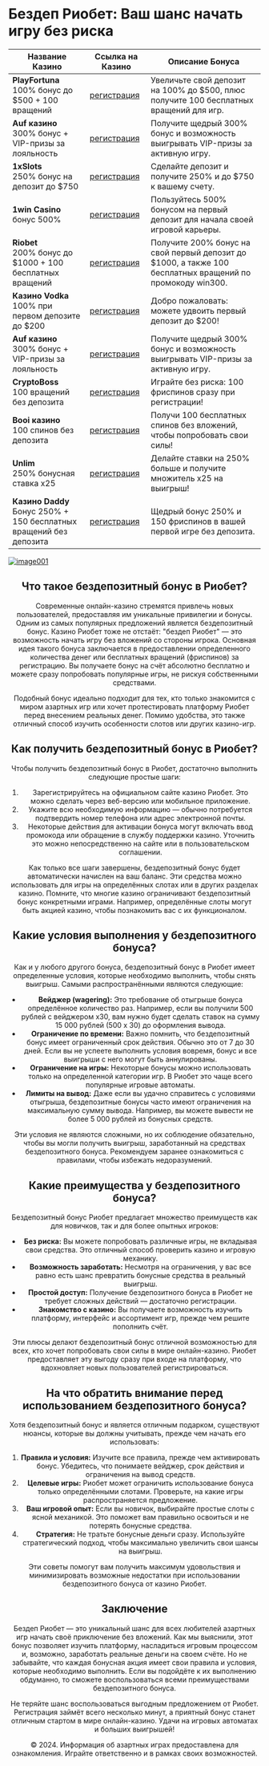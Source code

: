 
  <h1>Бездеп Риобет: Ваш шанс начать игру без риска</h1>


<table>
    <thead>
        <tr>
            <th>Название Казино</th>
            <th>Ссылка на Казино</th>
            <th>Описание Бонуса</th>
        </tr>
    </thead>
    <tbody>
        <tr>
            <td><strong>PlayFortuna</strong><br>100% бонус до $500 + 100 вращений</td>
            <td><a href="https://fortuna-promo.net/alt/pf_gates_of_olympus_en/?4c7f26c08b749d094457154abfc9b4d9" class="btn">регистрация</a><br><a href="#" </a></td>
            <td>Увеличьте свой депозит на 100% до $500, плюс получите 100 бесплатных вращений для игр.</td>
        </tr>
        <tr>
       <td><strong>Auf казино </strong><br>300% бонус + VIP-призы за лояльность</td>
            <td><a href="https://auflink.com/d1d9117ba?registrationPromoCode=WIN300" class="btn">регистрация</a><br><a href="#" </a></td>
            <td>Получите щедрый 300% бонус и возможность выигрывать VIP-призы за активную игру.</td>
        </tr>
        <tr>
            <td><strong>1xSlots</strong><br>250% бонус на депозит до $750</td>
            <td><a href="https://unlimc.net/d3de5f285?registrationPromoCode=WIN300" class="btn">регистрация</a><br><a href="#" </a></td>
            <td>Сделайте депозит и получите 250% и до $750 к вашему счету.</td>
        </tr>
        <tr>
            <td><strong>1win Casino </strong><br>бонус 500%</td>
            <td><a href="https://1wytvn.life/casino/list?open=register#k0ok" class="btn">регистрация</a><br><a href="#" </a></td>
            <td>Пользуйтесь 500% бонусом на первый депозит для начала своей игровой карьеры.</td>
        </tr>
        <td><strong>Riobet</strong><br>200% бонус до $1000 + 100 бесплатных вращений</td>
            <td><a href="https://cutt.ly/gw0Usi4g" class="btn">регистрация</a><br><a href="#" </a></td>
            <td>Получите 200% бонус на свой первый депозит до $1000, а также 100 бесплатных вращений по промокоду win300.</td>
        <tr>
            <td><strong>Казино Vodka </strong><br>100% при первом депозите до $200</td>
            <td><a href="https://vodka2.xyz?id=3597" class="btn">регистрация</a><br><a href="#" </a></td>
            <td>Добро пожаловать: можете удвоить первый депозит до $200!</td>
        </tr>
        <tr>
            <td><strong>Auf казино </strong><br>300% бонус + VIP-призы за лояльность</td>
            <td><a href="https://auflink.com/d1d9117ba?registrationPromoCode=WIN300" class="btn">регистрация</a><br><a href="#" </a></td>
            <td>Получите щедрый 300% бонус и возможность выигрывать VIP-призы за активную игру.</td>
        </tr>
        <tr>
            <td><strong>CryptoBoss</strong><br>100 вращений без депозита</td>
            <td><a href="https://cryptobossc.online/d86b78981?registrationPromoCode=WIN300" class="btn">регистрация</a><br><a href="#" </a></td>
            <td>Играйте без риска: 100 фриспинов сразу при регистрации!</td>
        </tr>
        <tr>
            <td><strong>Booi казино</strong><br>100 спинов без депозита</td>
            <td><a href="https://stars-flight.com/s4477f4bb" class="btn">регистрация</a><br><a href="#" </a></td>
            <td>Получи 100 бесплатных спинов без вложений, чтобы попробовать свои силы!</td>
        </tr>
        <tr>
            <td><strong>Unlim</strong><br>250% бонусная ставка x25</td>
            <td><a href="https://unlimc.net/d3de5f285?registrationPromoCode=WIN300" class="btn">регистрация</a><br><a href="#" </a></td>
            <td>Делайте ставки на 250% больше и получите множитель x25 на выигрыш!</td>
        </tr>
        <tr>
            <td><strong>Казино Daddy</strong><br>Бонус 250% + 150 бесплатных вращений без депозита</td>
            <td><a href="https://bit.ly/Daddyaff" class="btn">регистрация</a><br><a href="#"</a></td>
            <td>Щедрый бонус 250% и 150 фриспинов в вашей первой игре без депозита.</td>
        </tr>
    </tbody>
</table>


</body>
</html>


<p dir="auto"><a target="_blank" rel="noopener noreferrer" href="https://private-user-images.githubusercontent.com/190454458/391854586-e97cacd0-dc02-40db-8b9b-1dd8dce8c385.jpg?jwt=eyJhbGciOiJIUzI1NiIsInR5cCI6IkpXVCJ9.eyJpc3MiOiJnaXRodWIuY29tIiwiYXVkIjoicmF3LmdpdGh1YnVzZXJjb250ZW50LmNvbSIsImtleSI6ImtleTUiLCJleHAiOjE3MzQ2OTY3NjIsIm5iZiI6MTczNDY5NjQ2MiwicGF0aCI6Ii8xOTA0NTQ0NTgvMzkxODU0NTg2LWU5N2NhY2QwLWRjMDItNDBkYi04YjliLTFkZDhkY2U4YzM4NS5qcGc_WC1BbXotQWxnb3JpdGhtPUFXUzQtSE1BQy1TSEEyNTYmWC1BbXotQ3JlZGVudGlhbD1BS0lBVkNPRFlMU0E1M1BRSzRaQSUyRjIwMjQxMjIwJTJGdXMtZWFzdC0xJTJGczMlMkZhd3M0X3JlcXVlc3QmWC1BbXotRGF0ZT0yMDI0MTIyMFQxMjA3NDJaJlgtQW16LUV4cGlyZXM9MzAwJlgtQW16LVNpZ25hdHVyZT1iYjhiYzUwYTM5MzcwNTUwYWVlMjY0YjE3YWU1YmE3YWM3YjM4ZGVmMmM2YmJhMGViMGU2NjI3MzFhY2FjODFjJlgtQW16LVNpZ25lZEhlYWRlcnM9aG9zdCJ9.9WiS-LTgPar2-Qnk9fPlT6IIEhTbcqKJVfRCFHrLUuo"><img src="https://private-user-images.githubusercontent.com/190454458/391854586-e97cacd0-dc02-40db-8b9b-1dd8dce8c385.jpg?jwt=eyJhbGciOiJIUzI1NiIsInR5cCI6IkpXVCJ9.eyJpc3MiOiJnaXRodWIuY29tIiwiYXVkIjoicmF3LmdpdGh1YnVzZXJjb250ZW50LmNvbSIsImtleSI6ImtleTUiLCJleHAiOjE3MzQ2OTY3NjIsIm5iZiI6MTczNDY5NjQ2MiwicGF0aCI6Ii8xOTA0NTQ0NTgvMzkxODU0NTg2LWU5N2NhY2QwLWRjMDItNDBkYi04YjliLTFkZDhkY2U4YzM4NS5qcGc_WC1BbXotQWxnb3JpdGhtPUFXUzQtSE1BQy1TSEEyNTYmWC1BbXotQ3JlZGVudGlhbD1BS0lBVkNPRFlMU0E1M1BRSzRaQSUyRjIwMjQxMjIwJTJGdXMtZWFzdC0xJTJGczMlMkZhd3M0X3JlcXVlc3QmWC1BbXotRGF0ZT0yMDI0MTIyMFQxMjA3NDJaJlgtQW16LUV4cGlyZXM9MzAwJlgtQW16LVNpZ25hdHVyZT1iYjhiYzUwYTM5MzcwNTUwYWVlMjY0YjE3YWU1YmE3YWM3YjM4ZGVmMmM2YmJhMGViMGU2NjI3MzFhY2FjODFjJlgtQW16LVNpZ25lZEhlYWRlcnM9aG9zdCJ9.9WiS-LTgPar2-Qnk9fPlT6IIEhTbcqKJVfRCFHrLUuo" alt="image001" style="max-width: 100%;"></a>
           
  <header>
    <article>
        <section>
            <h2>Что такое бездепозитный бонус в Риобет?</h2>
            <p>Современные онлайн-казино стремятся привлечь новых пользователей, предоставляя им уникальные привилегии и бонусы. Одним из самых популярных предложений является бездепозитный бонус. Казино Риобет тоже не отстаёт: "бездеп Риобет" — это возможность начать игру без вложений со стороны игрока. Основная идея такого бонуса заключается в предоставлении определенного количества денег или бесплатных вращений (фриспинов) за регистрацию. Вы получаете бонус на счёт абсолютно бесплатно и можете сразу попробовать популярные игры, не рискуя собственными средствами.</p>
            <p>Подобный бонус идеально подходит для тех, кто только знакомится с миром азартных игр или хочет протестировать платформу Риобет перед внесением реальных денег. Помимо удобства, это также отличный способ изучить особенности слотов или других казино-игр.</p>
        </section>
        <section>
            <h2>Как получить бездепозитный бонус в Риобет?</h2>
            <p>Чтобы получить бездепозитный бонус в Риобет, достаточно выполнить следующие простые шаги:</p>
            <ol>
                <li>Зарегистрируйтесь на официальном сайте казино Риобет. Это можно сделать через веб-версию или мобильное приложение.</li>
                <li>Укажите всю необходимую информацию — обычно потребуется подтвердить номер телефона или адрес электронной почты.</li>
                <li>Некоторые действия для активации бонуса могут включать ввод промокода или обращение в службу поддержки казино. Уточнить это можно непосредственно на сайте или в пользовательском соглашении.</li>
            </ol>
            <p>Как только все шаги завершены, бездепозитный бонус будет автоматически начислен на ваш баланс. Эти средства можно использовать для игры на определённых слотах или в других разделах казино. Помните, что многие казино ограничивают бездепозитный бонус конкретными играми. Например, определённые слоты могут быть акцией казино, чтобы познакомить вас с их функционалом.</p>
        </section>
        <section>
            <h2>Какие условия выполнения у бездепозитного бонуса?</h2>
            <p>Как и у любого другого бонуса, бездепозитный бонус в Риобет имеет определенные условия, которые необходимо выполнить, чтобы снять выигрыш. Самыми распространёнными являются следующие:</p>
            <ul>
                <li><strong>Вейджер (wagering):</strong> Это требование об отыгрыше бонуса определённое количество раз. Например, если вы получили 500 рублей с вейджером x30, вам нужно будет сделать ставок на сумму 15 000 рублей (500 х 30) до оформления вывода.</li>
                <li><strong>Ограничение по времени:</strong> Важно помнить, что бездепозитный бонус имеет ограниченный срок действия. Обычно это от 7 до 30 дней. Если вы не успеете выполнить условия вовремя, бонус и все выигрыши с него могут быть аннулированы.</li>
                <li><strong>Ограничение на игры:</strong> Некоторые бонусы можно использовать только на определенной категории игр. В Риобет это чаще всего популярные игровые автоматы.</li>
                <li><strong>Лимиты на вывод:</strong> Даже если вы удачно справитесь с условиями отыгрыша, бездепозитные бонусы часто имеют ограничения на максимальную сумму вывода. Например, вы можете вывести не более 5 000 рублей из бонусных средств.</li>
            </ul>
            <p>Эти условия не являются сложными, но их соблюдение обязательно, чтобы вы могли получить выигрыш, заработанный на средствах бездепозитного бонуса. Рекомендуем заранее ознакомиться с правилами, чтобы избежать недоразумений.</p>
        </section>
        <section>
            <h2>Какие преимущества у бездепозитного бонуса?</h2>
            <p>Бездепозитный бонус Риобет предлагает множество преимуществ как для новичков, так и для более опытных игроков:</p>
            <ul>
                <li><strong>Без риска:</strong> Вы можете попробовать различные игры, не вкладывая свои средства. Это отличный способ проверить казино и игровую механику.</li>
                <li><strong>Возможность заработать:</strong> Несмотря на ограничения, у вас все равно есть шанс превратить бонусные средства в реальный выигрыш.</li>
                <li><strong>Простой доступ:</strong> Получение бездепозитного бонуса в Риобет не требует сложных действий — достаточно регистрации.</li>
                <li><strong>Знакомство с казино:</strong> Вы получаете возможность изучить платформу, интерфейс и ассортимент игр, прежде чем решите пополнить счёт.</li>
            </ul>
            <p>Эти плюсы делают бездепозитный бонус отличной возможностью для всех, кто хочет попробовать свои силы в мире онлайн-казино. Риобет предоставляет эту выгоду сразу при входе на платформу, что вдохновляет новых пользователей регистрироваться.</p>
        </section>
        <section>
            <h2>На что обратить внимание перед использованием бездепозитного бонуса?</h2>
            <p>Хотя бездепозитный бонус и является отличным подарком, существуют нюансы, которые вы должны учитывать, прежде чем начать его использовать:</p>
            <ol>
                <li><strong>Правила и условия:</strong> Изучите все правила, прежде чем активировать бонус. Убедитесь, что понимаете вейджер, срок действия и ограничения на вывод средств.</li>
                <li><strong>Целевые игры:</strong> Риобет может ограничить использование бонуса только определёнными слотами. Проверьте, на какие игры распространяется предложение.</li>
                <li><strong>Ваш игровой опыт:</strong> Если вы новичок, выбирайте простые слоты с ясной механикой. Это поможет вам правильно освоиться и не потерять бонусные средства.</li>
                <li><strong>Стратегия:</strong> Не тратьте бонусные деньги сразу. Используйте стратегический подход, чтобы максимально увеличить свои шансы на выигрыш.</li>
            </ol>
            <p>Эти советы помогут вам получить максимум удовольствия и минимизировать возможные недостатки при использовании бездепозитного бонуса от казино Риобет.</p>
        </section>
        <section>
            <h2>Заключение</h2>
            <p>Бездеп Риобет — это уникальный шанс для всех любителей азартных игр начать своё приключение без вложений. Как мы выяснили, этот бонус позволяет изучить платформу, насладиться игровым процессом и, возможно, заработать реальные деньги на своем счёте. Но не забывайте, что каждая бонусная акция имеет свои правила и условия, которые необходимо выполнить. Если вы подойдёте к их выполнению обдуманно, то сможете воспользоваться всеми преимуществами бездепозитного бонуса.</p>
            <p>Не теряйте шанс воспользоваться выгодным предложением от Риобет. Регистрация займёт всего несколько минут, а приятный бонус станет отличным стартом в мире онлайн-казино. Удачи на игровых автоматах и больших выигрышей!</p>
        </section>
    </article>
    <footer>
        <p>&copy; 2024. Информация об азартных играх предоставлена для ознакомления. Играйте ответственно и в рамках своих возможностей.</p>
    </footer>
</body>
</html>
